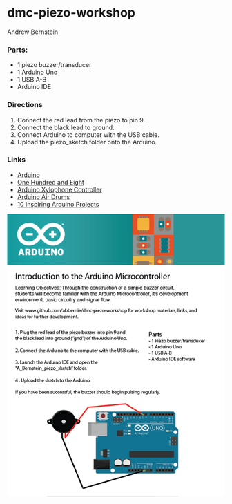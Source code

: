 # dmc-piezo-workshop



Andrew Bernstein

### Parts:

* 1 piezo buzzer/transducer
* 1 Arduino Uno 
* 1 USB A-B
* Arduino IDE

### Directions

1. Connect the red lead from the piezo to pin 9.
2. Connect the black lead to ground.
3. Connect Arduino to computer with the USB cable.
4. Upload the piezo_sketch folder onto the Arduino.

### Links

* [Arduino](https://www.arduino.cc/ "Arduino")
* [One Hundred and Eight](https://www.youtube.com/watch?v=1jlQjSE9bHo "YouTube")
* [Arduino Xylophone Controller](https://youtu.be/92VIEDtQKVI?t=2m57s "YouTube")
* [Arduino Air Drums](https://www.youtube.com/watch?v=jjvy_jzGlAQ "YouTube")
* [10 Inspiring Arduino Projects](https://www.youtube.com/watch?v=iVsQ1Al9tYk "YouTube")


![BigP](piezo_handout01.png)



